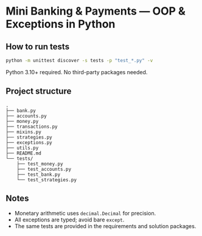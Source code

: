 # Mini Banking & Payments — OOP & Exceptions in Python

## How to run tests
```bash
python -m unittest discover -s tests -p "test_*.py" -v
```
Python 3.10+ required. No third-party packages needed.

## Project structure
```
.
├── bank.py
├── accounts.py
├── money.py
├── transactions.py
├── mixins.py
├── strategies.py
├── exceptions.py
├── utils.py
├── README.md
└── tests/
    ├── test_money.py
    ├── test_accounts.py
    ├── test_bank.py
    └── test_strategies.py
```

## Notes
- Monetary arithmetic uses `decimal.Decimal` for precision.
- All exceptions are typed; avoid bare `except`.
- The same tests are provided in the requirements and solution packages.
